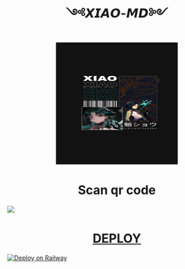 <h1 align="center">༺𝙓𝙄𝘼𝙊-𝙈𝘿༻<br></h1>
<p align="center">
<img src="./Xiao-❤-Media/Xiao.jpeg"alt="animated" width="280" height="280" />
</p>

<h1 align="center">Scan qr code<br></h1>

<a href="https://replit.com/@DEVILL-MASCOT/Xiao"><img src="https://play-lh.googleusercontent.com/901aMQFFnVoX2T-YuJmTIwpPve_SUgMv_QSyzMSPtAqt_l0CyXN1DxfD6xXU0r2f9iM=w240-h480-rw" width="90" />

<h1 align="center">DEPLOY<br></h1>


[![Deploy on Railway](https://railway.app/button.svg)](https://railway.app/template/OOOqrc?referralCode=xUeEzP)
